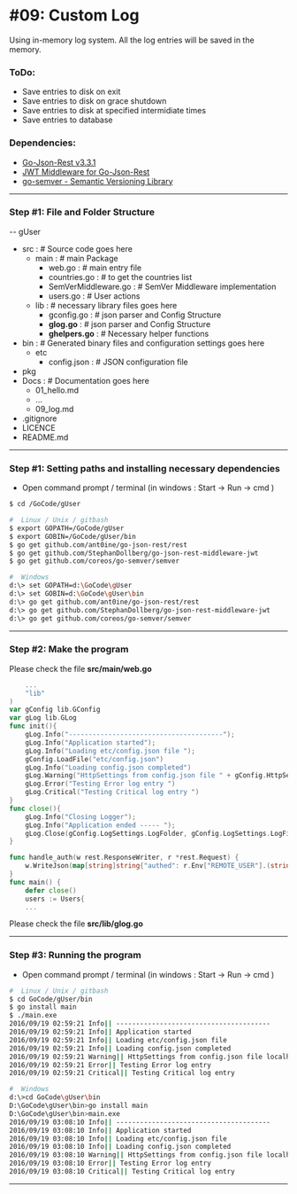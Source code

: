 # #09: Custom Log
Using in-memory log system.  All the log entries will be saved in the memory.
### ToDo:
- Save entries to disk on exit
- Save entries to disk on grace shutdown
- Save entries to disk at specified intermidiate times
- Save entries to database

### Dependencies:
+ [Go-Json-Rest v3.3.1](https://github.com/ant0ine/go-json-rest)
+ [JWT Middleware for Go-Json-Rest](https://github.com/StephanDollberg/go-json-rest-middleware-jwt)
+ [go-semver - Semantic Versioning Library](https://github.com/ant0ine/go-json-rest#api-versioning)

---
### Step #1: File and Folder Structure
-- gUser
+ src     :  # Source code goes here
    - main  :  # main Package
        - web.go  :  # main entry file
        - countries.go : # to get the countries list
        - SemVerMiddleware.go :  # SemVer Middleware implementation 
        - users.go : #  User actions
    - lib : # necessary library files goes here
        - gconfig.go : #  json parser and Config Structure
        - **glog.go** : #  json parser and Config Structure
        - **ghelpers.go** : #  Necessary helper functions
+ bin     :  # Generated binary files and configuration settings goes here
    - etc
        - config.json  : # JSON configuration file
+ pkg
+ Docs       :  # Documentation goes here
  - 01_hello.md
  - ...
  - 09_log.md
+ .gitignore
+ LICENCE
+ README.md
---
### Step #1:  Setting paths and installing necessary dependencies
- Open command prompt / terminal (in windows : Start -> Run -> cmd )
```sh
$ cd /GoCode/gUser
```
```sh
#  Linux / Unix / gitbash
$ export GOPATH=/GoCode/gUser
$ export GOBIN=/GoCode/gUser/bin
$ go get github.com/ant0ine/go-json-rest/rest
$ go get github.com/StephanDollberg/go-json-rest-middleware-jwt
$ go get github.com/coreos/go-semver/semver
```
```sh
#  Windows
d:\> set GOPATH=d:\GoCode\gUser
d:\> set GOBIN=d:\GoCode\gUser\bin
d:\> go get github.com/ant0ine/go-json-rest/rest
d:\> go get github.com/StephanDollberg/go-json-rest-middleware-jwt
d:\> go get github.com/coreos/go-semver/semver
```
---
### Step #2:  Make the program
Please check the file **src/main/web.go**
```go
    ...
    "lib"
)
var gConfig lib.GConfig
var gLog lib.GLog
func init(){
    gLog.Info("---------------------------------------");
    gLog.Info("Application started");   
    gLog.Info("Loading etc/config.json file ");
    gConfig.LoadFile("etc/config.json")
    gLog.Info("Loading config.json completed")
    gLog.Warning("HttpSettings from config.json file " + gConfig.HttpSettings.Domain + " : " +  gConfig.HttpSettings.Port )
    gLog.Error("Testing Error log entry ")
    gLog.Critical("Testing Critical log entry ")
}
func close(){
    gLog.Info("Closing Logger");
    gLog.Info("Application ended ----- ");
    gLog.Close(gConfig.LogSettings.LogFolder, gConfig.LogSettings.LogFile, gConfig.LogSettings.LogFormat)
}

func handle_auth(w rest.ResponseWriter, r *rest.Request) {
    w.WriteJson(map[string]string{"authed": r.Env["REMOTE_USER"].(string)})
}
func main() {
    defer close()
    users := Users{
    ...
```

Please check the file **src/lib/glog.go**

---
### Step #3:  Running the program
- Open command prompt / terminal (in windows : Start -> Run -> cmd )
```sh
#  Linux / Unix / gitbash
$ cd GoCode/gUser/bin
$ go install main
$ ./main.exe
2016/09/19 02:59:21 Info|| ---------------------------------------
2016/09/19 02:59:21 Info|| Application started
2016/09/19 02:59:21 Info|| Loading etc/config.json file
2016/09/19 02:59:21 Info|| Loading config.json completed
2016/09/19 02:59:21 Warning|| HttpSettings from config.json file localhost : 8080
2016/09/19 02:59:21 Error|| Testing Error log entry
2016/09/19 02:59:21 Critical|| Testing Critical log entry
```
```sh
#  Windows
d:\>cd GoCode\gUser\bin
D:\GoCode\gUser\bin>go install main
D:\GoCode\gUser\bin>main.exe
2016/09/19 03:08:10 Info|| ---------------------------------------
2016/09/19 03:08:10 Info|| Application started
2016/09/19 03:08:10 Info|| Loading etc/config.json file
2016/09/19 03:08:10 Info|| Loading config.json completed
2016/09/19 03:08:10 Warning|| HttpSettings from config.json file localhost : 8080
2016/09/19 03:08:10 Error|| Testing Error log entry
2016/09/19 03:08:10 Critical|| Testing Critical log entry
```
---


